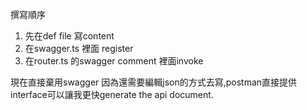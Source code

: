 撰寫順序
1. 先在def file 寫content
2. 在swagger.ts 裡面 register
3. 在router.ts 的swagger comment 裡面invoke


現在直接棄用swagger 因為還需要編輯json的方式去寫,postman直接提供interface可以讓我更快generate the api document.